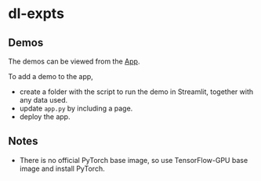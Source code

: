 # dl-expts

## Demos
The demos can be viewed from the [App](https://powerful-hamlet-55050.herokuapp.com/).

To add a demo to the app,
- create a folder with the script to run the demo in Streamlit, together with any data used.
- update `app.py` by including a page.
- deploy the app.

## Notes
- There is no official PyTorch base image, so use TensorFlow-GPU base image and install PyTorch.
